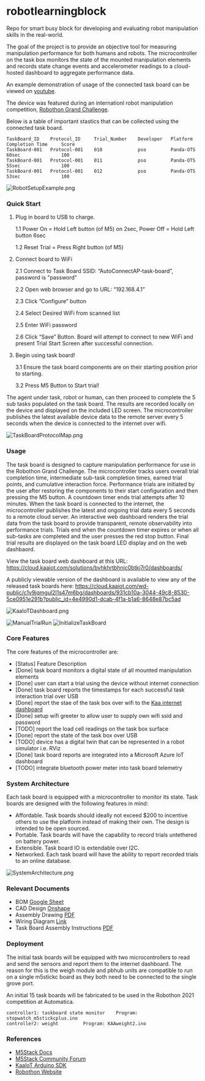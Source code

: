 # robotlearningblock
Repo for smart busy block for developing and evaluating robot manipulation skills in the real-world.

The goal of the project is to provide an objective tool for measuring manipulation performance for both humans and robots. The microcontroller on the task box monitors the state of the mounted manipulation elements and records state change events and accelerometer readings to a cloud-hosted dashboard to aggregate performance data.

An example demonstration of usage of the connected task board can be viewed on [youtube](https://youtu.be/LJFTypNZrFs).

The device was featured during an internationl robot manipulation competition, [Robothon Grand Challenge](https://www.robothon-grand-challenge.com).

Below is a table of important stastics that can be collected using the connected task board.

~~~
TaskBoard_ID    Protocol_ID     Trial_Number    Developer   Platform    Completion Time     Score
TaskBoard-001   Protocol-001    010             pso         Panda-OTS   60sec               100  
TaskBoard-001   Protocol-001    011             pso         Panda-OTS   55sec               100  
TaskBoard-001   Protocol-001    012             pso         Panda-OTS   53sec               100  
~~~

![RobotSetupExample.png](/assets/images/RobotSetupExample.png)

### Quick Start
1. Plug in board to USB to charge.

	1.1 Power On = Hold Left button (of M5) on 2sec, Power Off = Hold Left button 6sec

	1.2 Reset Trial = Press Right button (of M5)

2. Connect board to WiFi

	2.1 Connect to Task Board SSID: “AutoConnectAP-task-board”, password is "password"

	2.2 Open web browser and go to URL: “192.168.4.1”

	2.3 Click ”Configure” button

	2.4 Select Desired WiFi from scanned list

	2.5 Enter WiFi password

	2.6 Click “Save” Button. Board will attempt to connect to new WiFi and present Trial Start Screen after successful connection. 

3. Begin using task board!

	3.1 Ensure the task board components are on their starting position prior to starting.

	3.2 Press M5 Button to Start trial!

The agent under task, robot or human, can then proceed to complete the 5 sub tasks populated on the task board. The results are recorded locally on the device and displayed on the included LED screen. The microcontroller publishes the latest available device data to the remote server every 5 seconds when the device is connected to the internet over wifi. 

![TaskBoardProtocolMap.png](/assets/images/TaskBoardProtocolMap.png)

### Usage 
The task board is designed to capture manipulation performance for use in the Robothon Grand Challenge. The microcontroller tracks users overall trial completion time, intermediate sub-task completion times, earned trial points, and cumulative interaction force. Performance trials are initiated by the user after restoring the components to their start configuration and then pressing the M5 button. A countdown timer ends trial attempts after 10 minutes. When the task board is connected to the internet, the microcontroller publishes the latest and ongoing trial data every 5 seconds to a remote cloud server. An interactive web dashboard renders the trial data from the task board to provide transparent, remote observability into performance trials. Trials end when the countdown timer expires or when all sub-tasks are completed and the user presses the red stop button. Final trial results are displayed on the task board LED display and on the web dashbaord.

View the task board web dashboard at this URL: https://cloud.kaaiot.com/solutions/bvhkhrtbhnjc0btkj7r0/dashboards/ 

A publicly viewable version of the dashboard is available to view any of the released task boards here: https://cloud.kaaiot.com/wd-public/c1v9jqmgul2l1s47m6bg/dashboards/931cb10a-3044-49c8-8530-5ce0951e291b?public_id=4e4990d1-dcab-4f1a-b1a6-8648e87bc5ad

![KaaIoTDashboard.png](/assets/images/KaaIoTwithDashboard.png)

![ManualTrialRun](/assets/gifs/manual_trial_run.gif)
![InitializeTaskBoard](/assets/gifs/pickup_and_place_tb.gif)

### Core Features

The core features of the microcontroller are:
- [Status] Feature Description
- [Done] task board monitors a digital state of all mounted manipulation elements
- [Done] user can start a trial using the device without internet connection
- [Done] task board reports the timestamps for each successful task interaction trial over USB
- [Done] report the stae of the task box over wifi to the [Kaa internet dashboard](https://cloud.kaaiot.com/solutions/bvhkhrtbhnjc0btkj7r0/dashboards/) 
- [Done] setup wifi greeter to allow user to supply own wifi ssid and password
- [TODO] report the load cell readings on the task box surface
- [Done] report the state of the task box over USB
- [TODO] device has a digital twin that can be represented in a robot simulator i.e. RViz
- [Done] task board reports are integrated into a Microsoft Azure IoT dashboard
- [TODO] integrate bluetooth power meter into task board telemetry

### System Architecture

Each task board is equipped with a microcontroller to monitor its state. Task boards are designed with the following features in mind:
- Affordable. Task boards should ideally not exceed $200 to incentive others to use the platform instead of making their own. The design is intended to be open sourced. 
- Portable. Task boards will have the capability to record trials untethered on battery power.
- Extensible. Task board IO is extendable over I2C. 
- Networked. Each task board will have the ability to report recorded trials to an online database.

![SystemArchitecture.png](/assets/images/SystemArchitecture.png)

### Relevant Documents
- BOM [Google Sheet](https://docs.google.com/spreadsheets/d/1id1LLbRTHQwQDf9HCM8Hft5gwp9QI8y8CJt2JUEMMQk/edit?usp=sharing)
- CAD Design [Onshape](https://cad.onshape.com/documents/9a15cff68aad2604a1373593/w/144a51d8ddacf96586ad0e0d/e/052e579b24ce3c66ae263023)
- Assembly Drawing [PDF](https://drive.google.com/file/d/1hJSEHZe9U0Q7VRQKNKOsz96tIN9Y0mhF/view?usp=sharing)
- Wiring Diagram [Link](/assets/images/TaskBoard-5Level-Wiring.png)
- Task Board Assembly Instructions [PDF](https://drive.google.com/file/d/1Znj0Do6tISIWl07lZ31Lp-qGyfQIPycp/view?usp=sharing)

### Deployment
The initial task boards will be equipped with two microcontrollers to read and send the sensors and report them to the internet dashboard. The reason for this is the weigh module and pbhub units are compatible to run on a single m5stickc board as they both need to be connected to the single grove port. 

An initial 15 task boards will be fabricated to be used in the Robothon 2021 competition at Automatica.

	controller1: taskboard state monitor 	Program: stopwatch_m5stickcplus.ino
	controller2: weight			Program: KAAweight2.ino

### References
- [M5Stack Docs](https://docs.m5stack.com/#/)
- [M5Stack Community Forum](https://community.m5stack.com/category/17/m5-stick-stickc)
- [KaaIoT Arduino SDK](https://github.com/kaaproject/kaa-arduino-sdk)
- [Robothon Website](https://www.robothon-grand-challenge.com)
